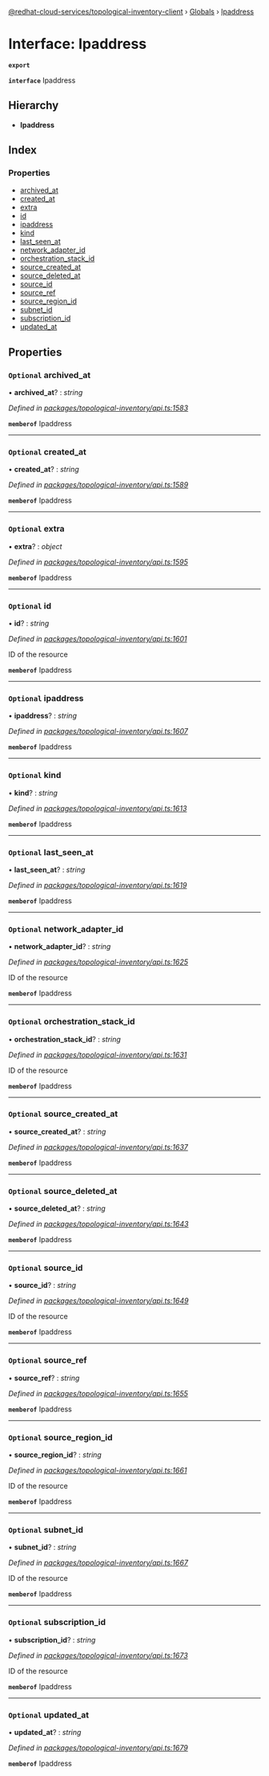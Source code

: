 [@redhat-cloud-services/topological-inventory-client](../README.md) › [Globals](../globals.md) › [Ipaddress](ipaddress.md)

# Interface: Ipaddress

**`export`** 

**`interface`** Ipaddress

## Hierarchy

* **Ipaddress**

## Index

### Properties

* [archived_at](ipaddress.md#optional-archived_at)
* [created_at](ipaddress.md#optional-created_at)
* [extra](ipaddress.md#optional-extra)
* [id](ipaddress.md#optional-id)
* [ipaddress](ipaddress.md#optional-ipaddress)
* [kind](ipaddress.md#optional-kind)
* [last_seen_at](ipaddress.md#optional-last_seen_at)
* [network_adapter_id](ipaddress.md#optional-network_adapter_id)
* [orchestration_stack_id](ipaddress.md#optional-orchestration_stack_id)
* [source_created_at](ipaddress.md#optional-source_created_at)
* [source_deleted_at](ipaddress.md#optional-source_deleted_at)
* [source_id](ipaddress.md#optional-source_id)
* [source_ref](ipaddress.md#optional-source_ref)
* [source_region_id](ipaddress.md#optional-source_region_id)
* [subnet_id](ipaddress.md#optional-subnet_id)
* [subscription_id](ipaddress.md#optional-subscription_id)
* [updated_at](ipaddress.md#optional-updated_at)

## Properties

### `Optional` archived_at

• **archived_at**? : *string*

*Defined in [packages/topological-inventory/api.ts:1583](https://github.com/fhlavac/javascript-clients/blob/master/packages/topological-inventory/api.ts#L1583)*

**`memberof`** Ipaddress

___

### `Optional` created_at

• **created_at**? : *string*

*Defined in [packages/topological-inventory/api.ts:1589](https://github.com/fhlavac/javascript-clients/blob/master/packages/topological-inventory/api.ts#L1589)*

**`memberof`** Ipaddress

___

### `Optional` extra

• **extra**? : *object*

*Defined in [packages/topological-inventory/api.ts:1595](https://github.com/fhlavac/javascript-clients/blob/master/packages/topological-inventory/api.ts#L1595)*

**`memberof`** Ipaddress

___

### `Optional` id

• **id**? : *string*

*Defined in [packages/topological-inventory/api.ts:1601](https://github.com/fhlavac/javascript-clients/blob/master/packages/topological-inventory/api.ts#L1601)*

ID of the resource

**`memberof`** Ipaddress

___

### `Optional` ipaddress

• **ipaddress**? : *string*

*Defined in [packages/topological-inventory/api.ts:1607](https://github.com/fhlavac/javascript-clients/blob/master/packages/topological-inventory/api.ts#L1607)*

**`memberof`** Ipaddress

___

### `Optional` kind

• **kind**? : *string*

*Defined in [packages/topological-inventory/api.ts:1613](https://github.com/fhlavac/javascript-clients/blob/master/packages/topological-inventory/api.ts#L1613)*

**`memberof`** Ipaddress

___

### `Optional` last_seen_at

• **last_seen_at**? : *string*

*Defined in [packages/topological-inventory/api.ts:1619](https://github.com/fhlavac/javascript-clients/blob/master/packages/topological-inventory/api.ts#L1619)*

**`memberof`** Ipaddress

___

### `Optional` network_adapter_id

• **network_adapter_id**? : *string*

*Defined in [packages/topological-inventory/api.ts:1625](https://github.com/fhlavac/javascript-clients/blob/master/packages/topological-inventory/api.ts#L1625)*

ID of the resource

**`memberof`** Ipaddress

___

### `Optional` orchestration_stack_id

• **orchestration_stack_id**? : *string*

*Defined in [packages/topological-inventory/api.ts:1631](https://github.com/fhlavac/javascript-clients/blob/master/packages/topological-inventory/api.ts#L1631)*

ID of the resource

**`memberof`** Ipaddress

___

### `Optional` source_created_at

• **source_created_at**? : *string*

*Defined in [packages/topological-inventory/api.ts:1637](https://github.com/fhlavac/javascript-clients/blob/master/packages/topological-inventory/api.ts#L1637)*

**`memberof`** Ipaddress

___

### `Optional` source_deleted_at

• **source_deleted_at**? : *string*

*Defined in [packages/topological-inventory/api.ts:1643](https://github.com/fhlavac/javascript-clients/blob/master/packages/topological-inventory/api.ts#L1643)*

**`memberof`** Ipaddress

___

### `Optional` source_id

• **source_id**? : *string*

*Defined in [packages/topological-inventory/api.ts:1649](https://github.com/fhlavac/javascript-clients/blob/master/packages/topological-inventory/api.ts#L1649)*

ID of the resource

**`memberof`** Ipaddress

___

### `Optional` source_ref

• **source_ref**? : *string*

*Defined in [packages/topological-inventory/api.ts:1655](https://github.com/fhlavac/javascript-clients/blob/master/packages/topological-inventory/api.ts#L1655)*

**`memberof`** Ipaddress

___

### `Optional` source_region_id

• **source_region_id**? : *string*

*Defined in [packages/topological-inventory/api.ts:1661](https://github.com/fhlavac/javascript-clients/blob/master/packages/topological-inventory/api.ts#L1661)*

ID of the resource

**`memberof`** Ipaddress

___

### `Optional` subnet_id

• **subnet_id**? : *string*

*Defined in [packages/topological-inventory/api.ts:1667](https://github.com/fhlavac/javascript-clients/blob/master/packages/topological-inventory/api.ts#L1667)*

ID of the resource

**`memberof`** Ipaddress

___

### `Optional` subscription_id

• **subscription_id**? : *string*

*Defined in [packages/topological-inventory/api.ts:1673](https://github.com/fhlavac/javascript-clients/blob/master/packages/topological-inventory/api.ts#L1673)*

ID of the resource

**`memberof`** Ipaddress

___

### `Optional` updated_at

• **updated_at**? : *string*

*Defined in [packages/topological-inventory/api.ts:1679](https://github.com/fhlavac/javascript-clients/blob/master/packages/topological-inventory/api.ts#L1679)*

**`memberof`** Ipaddress
